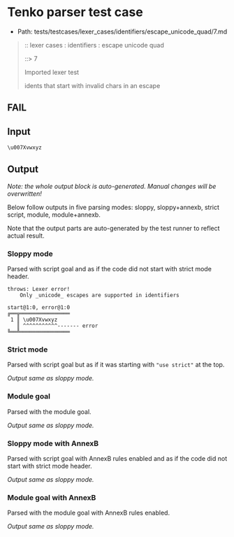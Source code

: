 # Tenko parser test case

- Path: tests/testcases/lexer_cases/identifiers/escape_unicode_quad/7.md

> :: lexer cases : identifiers : escape unicode quad
>
> ::> 7
>
> Imported lexer test
>
> idents that start with invalid chars in an escape

## FAIL

## Input

`````js
\u007Xvwxyz
`````

## Output

_Note: the whole output block is auto-generated. Manual changes will be overwritten!_

Below follow outputs in five parsing modes: sloppy, sloppy+annexb, strict script, module, module+annexb.

Note that the output parts are auto-generated by the test runner to reflect actual result.

### Sloppy mode

Parsed with script goal and as if the code did not start with strict mode header.

`````
throws: Lexer error!
    Only _unicode_ escapes are supported in identifiers

start@1:0, error@1:0
╔══╦════════════════
 1 ║ \u007Xvwxyz
   ║ ^^^^^^^^^^^------- error
╚══╩════════════════

`````

### Strict mode

Parsed with script goal but as if it was starting with `"use strict"` at the top.

_Output same as sloppy mode._

### Module goal

Parsed with the module goal.

_Output same as sloppy mode._

### Sloppy mode with AnnexB

Parsed with script goal with AnnexB rules enabled and as if the code did not start with strict mode header.

_Output same as sloppy mode._

### Module goal with AnnexB

Parsed with the module goal with AnnexB rules enabled.

_Output same as sloppy mode._

